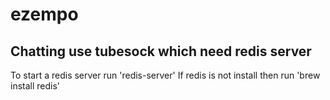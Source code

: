 # ezempo
## Chatting use tubesock which need redis server
To start a redis server run 'redis-server'
If redis is not install then run 'brew install redis'
